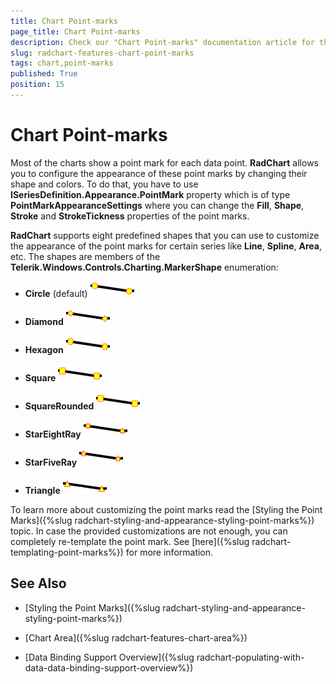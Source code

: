 ```yaml
---
title: Chart Point-marks
page_title: Chart Point-marks
description: Check our "Chart Point-marks" documentation article for the RadChart WPF control.
slug: radchart-features-chart-point-marks
tags: chart,point-marks
published: True
position: 15
---
```


# Chart Point-marks


Most of the charts show a point mark for each data point. __RadChart__ allows you to configure the appearance of these point marks by changing their shape and colors. To do that, you have to use __ISeriesDefinition.Appearance.PointMark__ property which is of type __PointMarkAppearanceSettings__ where you can change the __Fill__, __Shape__, __Stroke__ and __StrokeTickness__ properties of the point marks.

__RadChart__ supports eight predefined shapes that you can use to customize the appearance of the point marks for certain series like __Line__, __Spline__, __Area__, etc. The shapes are members of the __Telerik.Windows.Controls.Charting.MarkerShape__ enumeration:

* __Circle__ (default) 
![](images/RadChart_Features_ChartPointMarks_010.png)

* __Diamond__
![](images/RadChart_Features_ChartPointMarks_020.png)

* __Hexagon__
![](images/RadChart_Features_ChartPointMarks_030.png)

* __Square__
![](images/RadChart_Features_ChartPointMarks_040.png)

* __SquareRounded__
![](images/RadChart_Features_ChartPointMarks_050.png)

* __StarEightRay__
![](images/RadChart_Features_ChartPointMarks_060.png)

* __StarFiveRay__
![](images/RadChart_Features_ChartPointMarks_070.png)

* __Triangle__
![](images/RadChart_Features_ChartPointMarks_080.png)


To learn more about customizing the point marks read the [Styling the Point Marks]({%slug radchart-styling-and-appearance-styling-point-marks%}) topic. In case the provided customizations are not enough, you can completely re-template the point mark. See [here]({%slug radchart-templating-point-marks%}) for more information.

## See Also

 * [Styling the Point Marks]({%slug radchart-styling-and-appearance-styling-point-marks%})

 * [Chart Area]({%slug radchart-features-chart-area%})

 * [Data Binding Support Overview]({%slug radchart-populating-with-data-data-binding-support-overview%})
